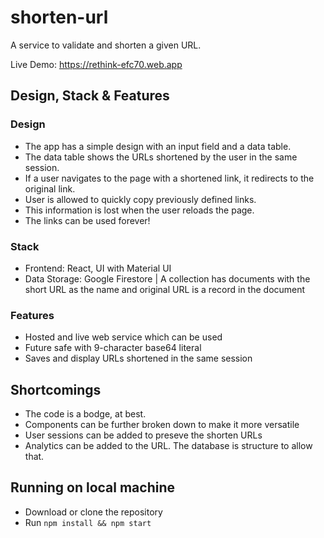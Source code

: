 # shorten-url
A service to validate and shorten a given URL.

Live Demo: https://rethink-efc70.web.app

## Design, Stack & Features

### Design
- The app has a simple design with an input field and a data table.
- The data table shows the URLs shortened by the user in the same session. 
- If a user navigates to the page with a shortened link, it redirects to the original link. 
- User is allowed to quickly copy previously defined links.
- This information is lost when the user reloads the page.
- The links can be used forever!

### Stack
- Frontend: React, UI with Material UI
- Data Storage: Google Firestore | A collection has documents with the short URL as the name and original URL is a record in the document


### Features
- Hosted and live web service which can be used
- Future safe with 9-character base64 literal
- Saves and display URLs shortened in the same session



## Shortcomings
- The code is a bodge, at best. 
- Components can be further broken down to make it more versatile
- User sessions can be added to preseve the shorten URLs
- Analytics can be added to the URL. The database is structure to allow that.


## Running on local machine
- Download or clone the repository
- Run ```npm install && npm start```
